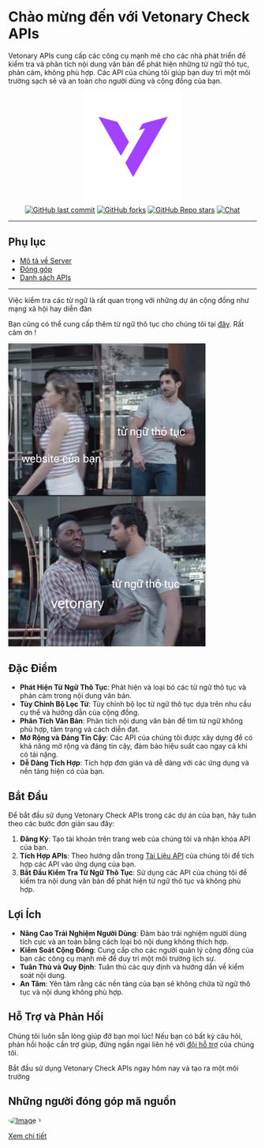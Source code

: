 
# Chào mừng đến với Vetonary Check APIs

Vetonary APIs cung cấp các công cụ mạnh mẽ cho các nhà phát triển để kiểm tra và phân tích nội dung văn bản để phát hiện những từ ngữ thô tục, phản cảm, không phù hợp. Các API của chúng tôi giúp bạn duy trì một môi trường sạch sẽ và an toàn cho người dùng và cộng đồng của bạn.

<p align="center">
  <a href="https://github.com/theanishtar/vetonary"> <img width="200px" align="center" src="./images/hero.png"></img></a> <br/>
  <a href=""><img src="https://img.shields.io/github/last-commit/theanishtar/vetonary" alt="GitHub last commit"></a>
  <a href=""><img src="https://img.shields.io/github/forks/theanishtar/vetonary" alt="GitHub forks"></a>
  <a href=""><img src="https://img.shields.io/github/stars/theanishtar/vetonary" alt="GitHub Repo stars"></a>
  <a href=""><img src="https://img.shields.io/badge/chat-on%20discord-7289da.svg?sanitize=true" alt="Chat"></a>
</p>

---

## Phụ lục

- [Mô tả về Server](./README-API.md)
- [Đóng góp](./CONTRIBUTING.md)
- [Danh sách APIs](./APIs.md)

---

Việc kiểm tra các từ ngữ là rất quan trọng với những dự án cộng đồng như mạng xã hội hay diễn đàn

Bạn cũng có thể cung cấp thêm từ ngữ thô tục cho chúng tôi tại [đây](). Rất cảm ơn !

<img width="400px" src="./images/81c6bf9dd803755d2c12.jpg"></img>

## Đặc Điểm

- **Phát Hiện Từ Ngữ Thô Tục**: Phát hiện và loại bỏ các từ ngữ thô tục và phản cảm trong nội dung văn bản.
- **Tùy Chỉnh Bộ Lọc Từ**: Tùy chỉnh bộ lọc từ ngữ thô tục dựa trên nhu cầu cụ thể và hướng dẫn của cộng đồng.
- **Phân Tích Văn Bản**: Phân tích nội dung văn bản để tìm từ ngữ không phù hợp, tâm trạng và cách diễn đạt.
- **Mở Rộng và Đáng Tin Cậy**: Các API của chúng tôi được xây dựng để có khả năng mở rộng và đáng tin cậy, đảm bảo hiệu suất cao ngay cả khi có tải nặng.
- **Dễ Dàng Tích Hợp**: Tích hợp đơn giản và dễ dàng với các ứng dụng và nền tảng hiện có của bạn.

## Bắt Đầu

Để bắt đầu sử dụng Vetonary Check APIs trong các dự án của bạn, hãy tuân theo các bước đơn giản sau đây:

1. **Đăng Ký**: Tạo tài khoản trên trang web của chúng tôi và nhận khóa API của bạn.
2. **Tích Hợp APIs**: Theo hướng dẫn trong [Tài Liệu API](apis.md) của chúng tôi để tích hợp các API vào ứng dụng của bạn.
3. **Bắt Đầu Kiểm Tra Từ Ngữ Thô Tục**: Sử dụng các API của chúng tôi để kiểm tra nội dung văn bản để phát hiện từ ngữ thô tục và không phù hợp.

## Lợi Ích

- **Nâng Cao Trải Nghiệm Người Dùng**: Đảm bảo trải nghiệm người dùng tích cực và an toàn bằng cách loại bỏ nội dung không thích hợp.
- **Kiểm Soát Cộng Đồng**: Cung cấp cho các người quản lý cộng đồng của bạn các công cụ mạnh mẽ để duy trì một môi trường lịch sự.
- **Tuân Thủ và Quy Định**: Tuân thủ các quy định và hướng dẫn về kiểm soát nội dung.
- **An Tâm**: Yên tâm rằng các nền tảng của bạn sẽ không chứa từ ngữ thô tục và nội dung không phù hợp.

## Hỗ Trợ và Phản Hồi

Chúng tôi luôn sẵn lòng giúp đỡ bạn mọi lúc! Nếu bạn có bất kỳ câu hỏi, phản hồi hoặc cần trợ giúp, đừng ngần ngại liên hệ với [đội hỗ trợ](mailto:support@vatonary.com) của chúng tôi.

Bắt đầu sử dụng Vetonary Check APIs ngay hôm nay và tạo ra một môi trường

## Những người đóng góp mã nguồn


<div style="list-style-type: none; padding: 0; margin: 0;">
    <div style="display: inline-block; margin-right: 10px;">
        <a href="https://github.com/theanishtar"><img src="https://avatars.githubusercontent.com/u/89396036?v=4" alt="Image 1" style="border-radius: 50%; width: 30px; height: 30px;"></a>
    </div>
    <!-- Add more images as needed -->
</div>

<a href="./CONTRIBUTING.md">Xem chi tiết</a>